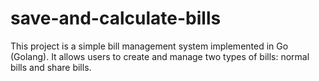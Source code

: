 # save-and-calculate-bills
This project is a simple bill management system implemented in Go (Golang). It allows users to create and manage two types of bills: normal bills and share bills.
